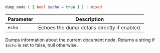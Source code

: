 ```php
dump_node ( [ bool $echo = true ] ) : mixed
```

| Parameter | Description
| --------- | -----------
| `echo`    | Echoes the dump details directly if enabled.

Dumps information about the current document node. Returns a string if `$echo` is set to false, null otherwise.